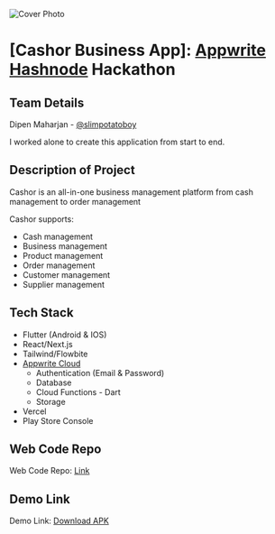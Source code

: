 

![Cover Photo](https://cashor.vercel.app/cover.png)


# [Cashor Business App]: [Appwrite](https://appwrite.io) [Hashnode](https://hashnode.com) Hackathon

## Team Details

Dipen Maharjan - [@slimpotatoboy](https://twitter.com/slimpotatoboy)

I worked alone to create this application from start to end.

## Description of Project

Cashor is an all-in-one business management platform from cash management to order management

Cashor supports:
- Cash management
- Business management
- Product management
- Order management
- Customer management
- Supplier management

## Tech Stack

- Flutter (Android & IOS)
- React/Next.js
- Tailwind/Flowbite
- [Appwrite Cloud](https://cloud.appwrite.io/)
    - Authentication (Email & Password)
    - Database
    - Cloud Functions - Dart
    - Storage
- Vercel
- Play Store Console

## Web Code Repo

Web Code Repo: [Link](https://github.com/slimpotatoboy/cashor_web)

## Demo Link

Demo Link: [Download APK](https://cashor.vercel.app/download)